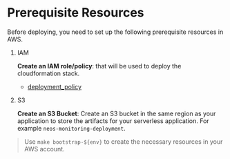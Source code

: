# Prerequisite Resources

Before deploying, you need to set up the following prerequisite resources in AWS.

1. IAM

    **Create an IAM role/policy**: that will be used to deploy the cloudformation stack.
     - [deployment_policy](../infra/roles/deployment_policy.json)

2. S3

    **Create an S3 Bucket**:
    Create an S3 bucket in the same region as your application to store the artifacts for your serverless application.
    For example `neos-monitoring-deployment`.

> Use  `make bootstrap-${env}` to create the necessary resources in your AWS account.
